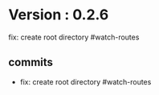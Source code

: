 # Version : 0.2.6

fix: create root directory #watch-routes

## commits

* fix: create root directory #watch-routes
